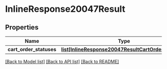 # InlineResponse20047Result

## Properties
Name | Type | Description | Notes
------------ | ------------- | ------------- | -------------
**cart_order_statuses** | [**list[InlineResponse20047ResultCartOrderStatuses]**](InlineResponse20047ResultCartOrderStatuses.md) |  | [optional] 

[[Back to Model list]](../README.md#documentation-for-models) [[Back to API list]](../README.md#documentation-for-api-endpoints) [[Back to README]](../README.md)


